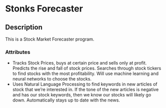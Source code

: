 # Stonks Forecaster

## Description
This is a Stock Market Forecaster program.
### Attributes
- Tracks Stock Prices, buys at certain price and sells only at profit. Predicts the rise and fall of stock prices. Searches through stock tickers to find stocks with the most profitability. Will use machine learning and neural networks to choose the stocks.
- Uses Natural Language Processing to find keywords in new articles of stock that we’re interested in. If the tone of the new articles is negative and has our stock keywords, then we know our stocks will likely go down. Automatically stays up to date with the news.
